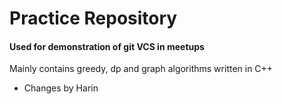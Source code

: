 # Practice Repository

#### Used for demonstration of git VCS in meetups

Mainly contains greedy, dp and graph algorithms written in C++

- Changes by Harin
